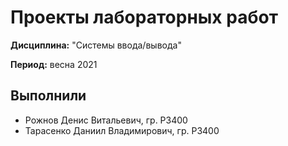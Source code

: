 # Проекты лабораторных работ

**Дисциплина:** "Системы ввода/вывода"

**Период:** весна 2021

## Выполнили

- Рожнов Денис Витальевич, гр. P3400
- Тарасенко Даниил Владимирович, гр. P3400